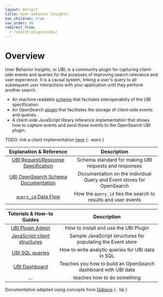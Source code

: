 ```yaml
---
layout: default
title: User behavior insights
has_children: true
nav_order: 90
redirect_from:
  - /search-plugins/ubi/
---
```

# Overview
User Behavior Insights, or UBI, is a community plugin for capturing client-side events and queries for the purposes of improving search relevance and user experience.
It is a causal system, linking a user's query to all subsequent user interactions with your application until they perform another search.


* An machine readable [schema](https://github.com/o19s/ubi) that faciliates interoperablity of the UBI specification.
* An OpenSearch [plugin](https://github.com/o19s/opensearch-ubi) that facilitates the storage of client-side events and queries.
* A client-side JavaScript library reference implementation that shows how to capture events and send those events to the OpenSearch UBI plugin.

TODO: link a client implementation [here](#TODO-clients-link)
{: .warn }

<!-- vale off -->

| Explanation & Reference | Description
| :---------: | :-------: |
| [UBI Request/Response Specification](https://github.com/o19s/ubi/) | Schema standard for making UBI requests and responses  |
| [UBI OpenSearch Schema Documentation]({{site.url}}{{site.baseurl}}/search-plugins/ubi/schemas/) | Documentation on the individual Query and Event stores for OpenSearch |
| [`query_id` Data Flow]({{site.url}}{{site.baseurl}}/search-plugins/ubi/query_id/) | How the `query_id` ties the search to results and user events |


| Tutorials & How-to Guides | Description
| :---------: | :-------: |
| [UBI Plugin Admin]({{site.url}}{{site.baseurl}}/search-plugins/ubi/documentation/) | How to install and use the UBI Plugin |
| [ JavaScript client structures ]({{site.url}}{{site.baseurl}}/search-plugins/ubi/data-structures/)  | Sample JavaScript structures for populating the Event store |
| [UBI SQL queries ]({{site.url}}{{site.baseurl}}/search-plugins/ubi/sql-queries/)  | How to write analytic queries for UBI data in SQL |
| [UBI Dashboard]({{site.url}}{{site.baseurl}}/search-plugins/ubi/ubi-dashboard-tutorial/) | Teaches you how to build an OpenSearch dashboard with UBI data |
| ... | teaches how to do something |

<!-- vale on -->

Documentation adapted using concepts from [Diátaxis](https://diataxis.fr/)
{: .tip }
